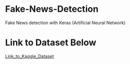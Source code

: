 # Fake-News-Detection
Fake News detection with Keras (Artificial Neural Network)

# Link to Dataset Below
[Link_to_Kaggle_Dataset](https://www.kaggle.com/competitions/fake-news/data?select=submit.csv)